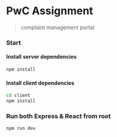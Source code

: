 # PwC Assignment

> complaint management portal


###  Start 

#### Install server dependencies

```bash
npm install
```

#### Install client dependencies

```bash
cd client
npm install
```

### Run both Express & React from root

```bash
npm run dev
```

